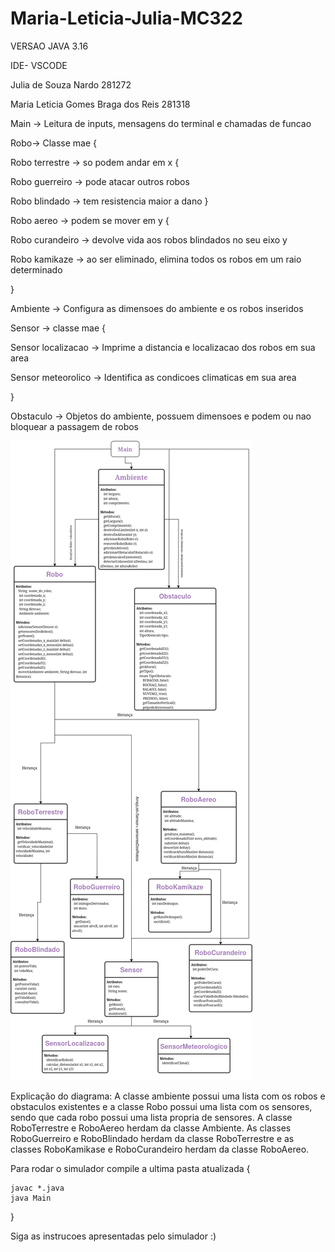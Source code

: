 # Maria-Leticia-Julia-MC322

VERSAO JAVA 3.16

IDE- VSCODE

Julia de Souza Nardo 281272

Maria Leticia Gomes Braga dos Reis 281318

Main -> Leitura de inputs, mensagens do terminal e chamadas de funcao

Robo-> Classe mae {

  Robo terrestre -> so podem andar em x {
  
  Robo guerreiro -> pode atacar outros robos
    
  Robo blindado -> tem resistencia maior a dano
  }
  
  Robo aereo -> podem se mover em y {
  
  Robo curandeiro -> devolve vida aos robos blindados no seu eixo y
    
  Robo kamikaze -> ao ser eliminado, elimina todos os robos em um raio determinado
    
  }

Ambiente -> Configura as dimensoes do ambiente e os robos inseridos

Sensor -> classe mae {

  Sensor localizacao -> Imprime a distancia e localizacao dos robos em sua area
  
  Sensor meteorolico -> Identifica as condicoes climaticas em sua area
  
}

Obstaculo -> Objetos do ambiente, possuem dimensoes e podem ou nao bloquear a passagem de robos

![Diagrama](Lab03/Mc322.png)

Explicação do diagrama: A classe ambiente possui uma lista com os robos e obstaculos existentes e a classe Robo possui uma lista com os sensores, sendo que cada robo possui uma lista propria de sensores. A classe RoboTerrestre  e RoboAereo herdam da classe Ambiente. As classes RoboGuerreiro e RoboBlindado herdam da classe RoboTerrestre e as classes RoboKamikase e RoboCurandeiro herdam da classe RoboAereo. 

Para rodar o simulador compile a ultima pasta atualizada {

    javac *.java
    java Main

}

Siga as instrucoes apresentadas pelo simulador :)
